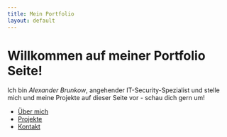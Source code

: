```yaml
---
title: Mein Portfolio
layout: default
---
```


# Willkommen auf meiner Portfolio Seite!
Ich bin *Alexander Brunkow*, angehender IT-Security-Spezialist und stelle mich und meine Projekte auf dieser Seite vor - schau dich gern um!

- [Über mich](about.md)
- [Projekte](projects.md)
- [Kontakt](contact.md)
